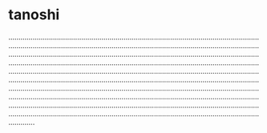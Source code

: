 # tanoshi

.....................................................................................................................................................................................................................................................................................................................................................................................................................................................................................................................................................................................................................................................................................................................................................................................................................................................................................................................................................................................................................................................................................................................................................................................................................................................................................................